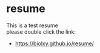 # resume
This is a test resume  
please double click the link:  
- https://biolxy.github.io/resume/
